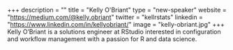 +++
description = ""
title = "Kelly O'Briant"
type = "new-speaker"
website = "https://medium.com/@kelly.obriant"
twitter = "kellrstats"
linkedin = "https://www.linkedin.com/in/kellyobriant/"
image = "kelly-obriant.jpg"
+++
Kelly O’Briant is a solutions engineer at RStudio interested in configuration and workflow management with a passion for R and data science.